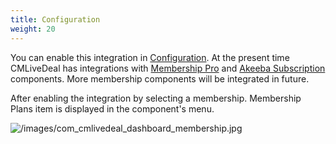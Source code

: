 ```yaml
---
title: Configuration
weight: 20
---
```

You can enable this integration in [Configuration](/configuration/merchant/). At the present time CMLiveDeal has integrations with [Membership Pro](http://extensions.joomla.org/extensions/e-commerce/membership-a-subscriptions/20725) and [Akeeba Subscription](https://www.akeebabackup.com/) components. More membership components will be integrated in future.

After enabling the integration by selecting a membership. Membership Plans item is displayed in the component's menu.

![/images/com_cmlivedeal_dashboard_membership.jpg](/images/com_cmlivedeal_dashboard_membership.jpg)